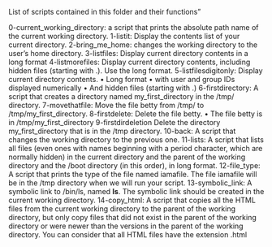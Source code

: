 List of scripts contained in this folder and their functions”

0-current_working_directory: a script that prints the absolute path name of the current working directory.
1-listit: Display the contents list of your current directory.
2-bring_me_home: changes the working directory to the user’s home directory.
3-listfiles: Display current directory contents in a long format
4-listmorefiles: Display current directory contents, including hidden files (starting with .). Use the long format.
5-listfilesdigitonly: Display current directory contents.
•	Long format
•	with user and group IDs displayed numerically
•	And hidden files (starting with .)
6-firstdirectory: A script that creates a directory named my_first_directory in the /tmp/ directory.
7-movethatfile: Move the file betty from /tmp/ to /tmp/my_first_directory.
8-firstdelete: Delete the file betty.
•	The file betty is in /tmp/my_first_directory
9-firstdirdeletion Delete the directory my_first_directory that is in the /tmp directory.
10-back: A script that changes the working directory to the previous one.
11-lists: A script that lists all files (even ones with names beginning with a period character, which are normally hidden) in the current directory and the parent of the working directory and the /boot directory (in this order), in long format.
12-file_type: A script that prints the type of the file named iamafile. The file iamafile will be in the /tmp directory when we will run your script.
13-symbolic_link: A symbolic link to /bin/ls, named __ls__. The symbolic link should be created in the current working directory.
14-copy_html: A script that copies all the HTML files from the current working directory to the parent of the working directory, but only copy files that did not exist in the parent of the working directory or were newer than the versions in the parent of the working directory.
You can consider that all HTML files have the extension .html

